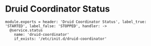 
# Druid Coordinator Status

    module.exports = header: 'Druid Coordinator Status', label_true: 'STARTED', label_false: 'STOPPED', handler: ->
      @service.status
        name: 'druid-coordinator'
        if_exists: '/etc/init.d/druid-coordinator'
